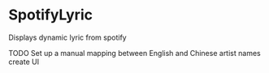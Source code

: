 # SpotifyLyric
Displays dynamic lyric from spotify

TODO
Set up a manual mapping between English and Chinese artist names
create UI


